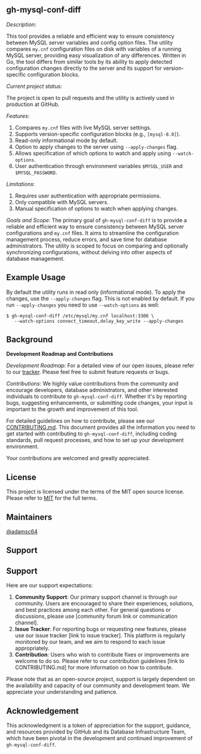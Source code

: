 ## gh-mysql-conf-diff

_Description_: 

This tool provides a reliable and efficient way to ensure consistency between MySQL server variables and config option files. The utility compares `my.cnf` configuration files on disk with variables of a running MySQL server, providing easy visualization of any differences. Written in Go, the tool differs from similar tools by its ability to apply detected configuration changes directly to the server and its support for version-specific configuration blocks.

_Current project status_:

The project is open to pull requests and the utility is actively used in production at GitHub.

_Features_:
1. Compares `my.cnf` files with live MySQL server settings.
2. Supports version-specific configuration blocks (e.g., `[mysql-8.0]`).
3. Read-only informational mode by default.
4. Option to apply changes to the server using `--apply-changes` flag.
5. Allows specification of which options to watch and apply using `--watch-options`.
6. User authentication through environment variables `$MYSQL_USER` and `$MYSQL_PASSWORD`.

_Limitations_:
1. Requires user authentication with appropriate permissions.
2. Only compatible with MySQL servers.
3. Manual specification of options to watch when applying changes.

_Goals and Scope_:
The primary goal of `gh-mysql-conf-diff` is to provide a reliable and efficient way to ensure consistency between MySQL server configurations and `my.cnf` files. It aims to streamline the configuration management process, reduce errors, and save time for database administrators. The utility is scoped to focus on comparing and optionally synchronizing configurations, without delving into other aspects of database management.

## Example Usage

By default the utility runs in read only (informational mode). To apply the
changes, use the `--apply-changes` flag. This is not enabled by default. If
you run `--apply-changes` you need to use `--watch-options` as well:

	$ gh-mysql-conf-diff /etc/mysql/my.cnf localhost:3306 \
	   --watch-options connect_timeout,delay_key_write --apply-changes

## Background 

**Development Roadmap and Contributions**

_Development Roadmap_:
For a detailed view of our open issues, please refer to our [tracker](https://github.com/github/gh-mysql-conf-diff/issues). Please feel free to submit feature requests or bugs.

_Contributions_:
We highly value contributions from the community and encourage developers, database administrators, and other interested individuals to contribute to `gh-mysql-conf-diff`. Whether it's by reporting bugs, suggesting enhancements, or submitting code changes, your input is important to the growth and improvement of this tool.

For detailed guidelines on how to contribute, please see our [CONTRIBUTING.md](CONTRIBUTING.md). This document provides all the information you need to get started with contributing to `gh-mysql-conf-diff`, including coding standards, pull request processes, and how to set up your development environment.

Your contributions are welcomed and greatly appreciated.

## License 

This project is licensed under the terms of the MIT open source license. Please refer to [MIT](./LICENSE.txt) for the full terms.

## Maintainers 

[@adamsc64](https://github.com/adamsc64)

## Support

## Support

Here are our support expectations:

1. **Community Support**: Our primary support channel is through our community. Users are encouraged to share their experiences, solutions, and best practices among each other. For general questions or discussions, please use [community forum link or communication channel].
1. **Issue Tracker**: For reporting bugs or requesting new features, please use our issue tracker [link to issue tracker]. This platform is regularly monitored by our team, and we aim to respond to each issue appropriately.
1. **Contribution**: Users who wish to contribute fixes or improvements are welcome to do so. Please refer to our contribution guidelines [link to CONTRIBUTING.md] for more information on how to contribute.

Please note that as an open-source project, support is largely dependent on the availability and capacity of our community and development team. We appreciate your understanding and patience.

## Acknowledgement

This acknowledgment is a token of appreciation for the support, guidance, and resources provided by GitHub and its Database Infrastructure Team, which have been pivotal in the development and continued improvement of `gh-mysql-conf-diff`.
